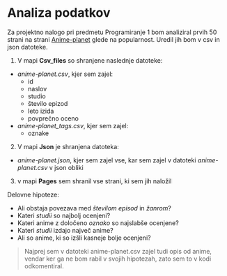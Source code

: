 # Analiza podatkov


Za projektno nalogo pri predmetu Programiranje 1 bom analiziral prvih 50 strani na strani
[Anime-planet](https://www.anime-planet.com/anime/all) glede na popularnost. Uredil jih bom v csv in json datoteke.


1. V mapi **Csv_files** so shranjene naslednje datoteke:
* *anime-planet.csv*, kjer sem zajel:
  * id
  * naslov
  * studio
  * število epizod
  * leto izida
  * povprečno oceno
* *anime-planet_tags.csv*, kjer sem zajel:
  * oznake


2. V mapi **Json** je shranjena datoteka:
* *anime-planet.json*, kjer sem zajel vse, kar sem zajel v datoteki *anime-planet.csv* v json obliki

3. v mapi **Pages** sem shranil vse strani, ki sem jih naložil

Delovne hipoteze:
* Ali obstaja povezava med *številom episod* in *žanrom*?
* Kateri *studii* so najbolj ocenjeni?
* Kateri anime z določeno *oznako* so najslabše ocenjene?
* Kateri *studii* izdajo največ anime?
* Ali so anime, ki so izšli kasneje bolje ocenjeni?

> Najprej sem v datoteki anime-planet.csv zajel tudi opis od anime, vendar ker ga ne bom rabil v svojih hipotezah, zato sem to v kodi odkomentiral.
